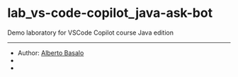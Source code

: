 # lab_vs-code-copilot_java-ask-bot
Demo laboratory for VSCode Copilot course Java edition

---

- Author: [Alberto Basalo](https://albertobasalo.dev)
- [GitHub Org]: https://github.com/AiCodeAcademy
- [Repository]: https://github.com/AiCodeAcademy/lab_vs-code-copilot_java-ask-bot